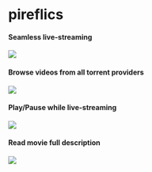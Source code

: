# pireflics

#### Seamless live-streaming

![](https://im2.ezgif.com/tmp/ezgif-2-d96aa98976.gif)


#### Browse videos from all torrent providers

![](https://im2.ezgif.com/tmp/ezgif-2-1672b18284.gif)


#### Play/Pause while live-streaming
![](https://im2.ezgif.com/tmp/ezgif-2-f658d4d28b.gif)


#### Read movie full description

![](https://im2.ezgif.com/tmp/ezgif-2-adfa52fbea.gif)
